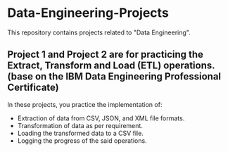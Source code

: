 # Data-Engineering-Projects
This repository contains projects related to "Data Engineering".

## Project 1 and Project 2 are for practicing the Extract, Transform and Load (ETL) operations. (base on the IBM Data Engineering Professional Certificate)

In these projects, you practice the implementation of:
* Extraction of data from CSV, JSON, and XML file formats.
* Transformation of data as per requirement.
* Loading the transformed data to a CSV file.
* Logging the progress of the said operations.
